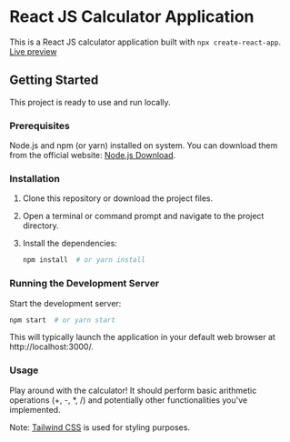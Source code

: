 # React JS Calculator Application

This is a React JS calculator application built with `npx create-react-app`.
[Live preview](https://calculator-reactjs-tailwind.netlify.app/)

## Getting Started

This project is ready to use and run locally.

### Prerequisites

Node.js and npm (or yarn) installed on system. You can download them from the official website: [Node.js Download](https://nodejs.org/en/download/package-manager).

### Installation

1. Clone this repository or download the project files.
2. Open a terminal or command prompt and navigate to the project directory.
3. Install the dependencies:

    ```bash
    npm install  # or yarn install
    ```

### Running the Development Server

Start the development server:

```bash
npm start  # or yarn start
```

This will typically launch the application in your default web browser at http://localhost:3000/.

### Usage

Play around with the calculator! It should perform basic arithmetic operations (+, -, *, /) and potentially other functionalities you've implemented.

Note: [Tailwind CSS](https://tailwindcss.com/) is used for styling purposes.